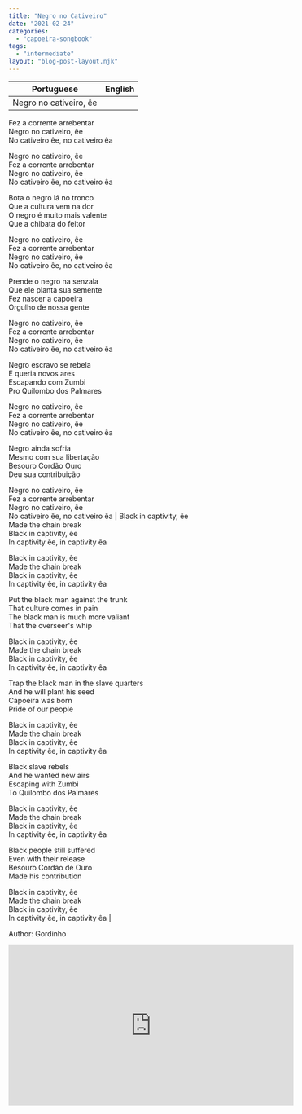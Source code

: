 ```yaml
---
title: "Negro no Cativeiro"
date: "2021-02-24"
categories: 
  - "capoeira-songbook"
tags: 
  - "intermediate"
layout: "blog-post-layout.njk"
---
```


| Portuguese | English |
| --- | --- |
| Negro no cativeiro, êe  
Fez a corrente arrebentar  
Negro no cativeiro, êe  
No cativeiro êe, no cativeiro êa  
  
Negro no cativeiro, êe  
Fez a corrente arrebentar  
Negro no cativeiro, êe  
No cativeiro êe, no cativeiro êa  
  
Bota o negro lá no tronco  
Que a cultura vem na dor  
O negro é muito mais valente  
Que a chibata do feitor  
  
Negro no cativeiro, êe  
Fez a corrente arrebentar  
Negro no cativeiro, êe  
No cativeiro êe, no cativeiro êa  
  
Prende o negro na senzala  
Que ele planta sua semente  
Fez nascer a capoeira  
Orgulho de nossa gente  
  
Negro no cativeiro, êe  
Fez a corrente arrebentar  
Negro no cativeiro, êe  
No cativeiro êe, no cativeiro êa  
  
Negro escravo se rebela  
E queria novos ares  
Escapando com Zumbi  
Pro Quilombo dos Palmares  
  
Negro no cativeiro, êe  
Fez a corrente arrebentar  
Negro no cativeiro, êe  
No cativeiro êe, no cativeiro êa  
  
Negro ainda sofria  
Mesmo com sua libertação  
Besouro Cordão Ouro  
Deu sua contribuição  
  
Negro no cativeiro, êe  
Fez a corrente arrebentar  
Negro no cativeiro, êe  
No cativeiro êe, no cativeiro êa | Black in captivity, êe  
Made the chain break  
Black in captivity, êe  
In captivity êe, in captivity êa  
  
Black in captivity, êe  
Made the chain break  
Black in captivity, êe  
In captivity êe, in captivity êa  
  
Put the black man against the trunk  
That culture comes in pain  
The black man is much more valiant  
That the overseer's whip  
  
Black in captivity, êe  
Made the chain break  
Black in captivity, êe  
In captivity êe, in captivity êa  
  
Trap the black man in the slave quarters  
And he will plant his seed  
Capoeira was born  
Pride of our people  
  
Black in captivity, êe  
Made the chain break  
Black in captivity, êe  
In captivity êe, in captivity êa  
  
Black slave rebels  
And he wanted new airs  
Escaping with Zumbi  
To Quilombo dos Palmares  
  
Black in captivity, êe  
Made the chain break  
Black in captivity, êe  
In captivity êe, in captivity êa  
  
Black people still suffered  
Even with their release  
Besouro Cordão de Ouro  
Made his contribution  
  
Black in captivity, êe  
Made the chain break  
Black in captivity, êe  
In captivity êe, in captivity êa |

<figcaption>

Author: Gordinho

</figcaption>

<iframe width="560" height="315" src="https://www.youtube.com/embed/1A7sikuC6KA" title="YouTube video player" frameborder="0" allow="accelerometer; autoplay; clipboard-write; encrypted-media; gyroscope; picture-in-picture" allowfullscreen></iframe>
